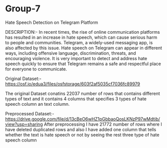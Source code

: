 # Group-7
Hate Speech Detection on Telegram Platform

DESCRIPTION:-
 In recent times, the rise of online communication platforms has resulted in an increase in hate speech, which can cause serious harm to people and communities. Telegram, a widely-used messaging app, is also affected by this issue. Hate speech on Telegram can appear in different ways, including offensive language, discrimination, threats, and encouraging violence. It is very important to detect and address hate speech quickly to ensure that Telegram remains a safe and respectful place for everyone to communicate.

 Original Dataset:-https://osf.io/edua3/files/osfstorage/603f2af5035cf7036fc89979
 
 The original Dataset conatins 22037 number of rows that contains different types of text and it contains 4 columns that specifies 3 types of hate speech column an text column.
 
 Preprocessed Dataset:-https://drive.google.com/file/d/13cBeO6wHZ1pGbbaoQosLKNzP97wMdtib/view?usp=sharing
 After preprocessing I have 21772 number of rows where I have deleted duplicated rows and also I have added one column that tells whether the text is hate speech or not by seeing the rest three type of hate speech column
 

